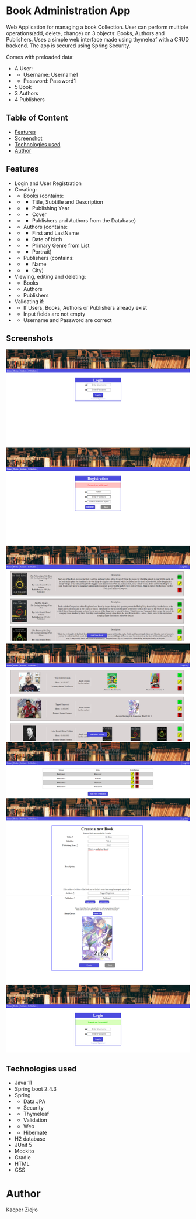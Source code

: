 # Book Administration App
Web Application for managing a book Collection. User can perform multiple operations(add, delete, change) on 3 objects: Books, Authors and Publishers. 
Uses a simple web interface made using thymeleaf with a CRUD backend. The app is secured using Spring Security.

Comes with preloaded data:
- A User:
- - Username: Username1
- - Password: Password1
- 5 Book
- 3 Authors
- 4 Publishers

## Table of Content
- [Features](#Features)
- [Screenshot](#Screenshots)
- [Technologies used](#Technologies-used)
- [Author](#Author)

## Features
- Login and User Registration
- Creating:
- - Books (contains:
- - - Title, Subtitle and Description
- - - Publishing Year
- - - Cover
- - - Publishers and Authors from the Database)
- - Authors (contains:
- - - First and LastName
- - - Date of birth
- - - Primary Genre from List
- - - Portrait)
- - Publishers (contains:
- - - Name
- - - City)
- Viewing, editing and deleting:
- - Books
- - Authors
- - Publishers
- Validating if:
- - If Users, Books, Authors or Publishers already exist
- - Input fields are not empty
- - Username and Password are correct

## Screenshots

![Login Page](/src/main/resources/static/img/GithubScreens/Login.png)
![Registration Page](/src/main/resources/static/img/GithubScreens/Registration.png)
![Book Catalog](/src/main/resources/static/img/GithubScreens/Books.png)
![Author List](/src/main/resources/static/img/GithubScreens/Authors.png)
![Publisher List](/src/main/resources/static/img/GithubScreens/Publishers.png)
![Add Book 1](/src/main/resources/static/img/GithubScreens/AddBook1.png)
![Add Book 2](/src/main/resources/static/img/GithubScreens/AddBook2.png)
![Logout Page](/src/main/resources/static/img/GithubScreens/LogOut.png)

## Technologies used
- Java 11
- Spring boot 2.4.3
- Spring 
- - Data JPA
- - Security
- - Thymeleaf
- - Validation
- - Web
- - Hibernate
- H2 database
- JUnit 5
- Mockito
- Gradle
- HTML
- CSS

# Author
Kacper Ziejło
